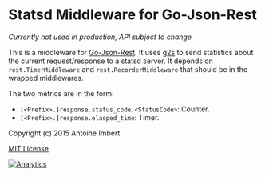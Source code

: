 Statsd Middleware for Go-Json-Rest
==================================

*Currently not used in production, API subject to change*

This is a middleware for [Go-Json-Rest](https://github.com/ant0ine/go-json-rest).
It uses [g2s](https://github.com/peterbourgon/g2s) to send statistics about the current request/response to a statsd server.
It depends on `rest.TimerMiddleware` and `rest.RecorderMiddleware` that should be in the wrapped middlewares.

The two metrics are in the form:
* `[<Prefix>.]response.status_code.<StatusCode>`: Counter.
* `[<Prefix>.]response.elasped_time`: Timer.

Copyright (c) 2015 Antoine Imbert

[MIT License](https://github.com/ant0ine/go-json-rest-examples/blob/master/LICENSE)

[![Analytics](https://ga-beacon.appspot.com/UA-309210-4/go-json-rest-middleware-statsd/master/readme)](https://github.com/igrigorik/ga-beacon)

